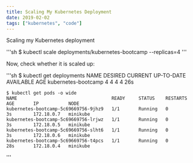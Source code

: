 ```yaml
---
title: Scaling My Kubernetes Deployment
date: 2019-02-02
tags: ["kubernetes", "code"]
---
```


Scaling my Kubernetes deployment

<!--more-->

'''sh
    $ kubectl scale deployments/kubernetes-bootcamp --replicas=4
'''

Now, check whether it is scaled up:

'''sh
    $ kubectl get deployments
    NAME                  DESIRED   CURRENT   UP-TO-DATE   AVAILABLE   AGE
    kubernetes-bootcamp   4         4         4            4           26s

    $ kubectl get pods -o wide
    NAME                                   READY     STATUS    RESTARTS   AGE       IP           NODE
    kubernetes-bootcamp-5c69669756-9jhz9   1/1       Running   0          3s        172.18.0.7   minikube
    kubernetes-bootcamp-5c69669756-lrjwz   1/1       Running   0          3s        172.18.0.5   minikube
    kubernetes-bootcamp-5c69669756-slht6   1/1       Running   0          3s        172.18.0.6   minikube
    kubernetes-bootcamp-5c69669756-t4pcs   1/1       Running   0          28s       172.18.0.4   minikube
'''